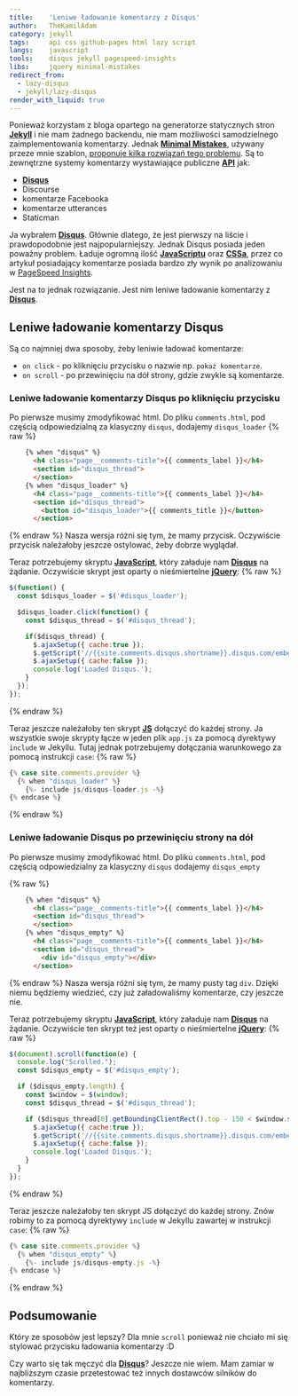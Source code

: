 ```yaml
---
title:    'Leniwe ładowanie komentarzy z Disqus'
author:   TheKamilAdam
category: jekyll
tags:     api css github-pages html lazy script
langs:    javascript
tools:    disqus jekyll pagespeed-insights
libs:     jquery minimal-mistakes
redirect_from:
  - lazy-disqus
  - jekyll/lazy-disqus
render_with_liquid: true
---
```


Ponieważ korzystam z bloga opartego na generatorze statycznych stron **[Jekyll]** 
i nie mam żadnego backendu,
nie mam możliwości samodzielnego zaimplementowania komentarzy.
Jednak **[Minimal Mistakes]**,
używany przeze mnie szablon,
[proponuje kilka rozwiązań tego problemu](https://mmistakes.github.io/minimal-mistakes/docs/configuration/#comments).
Są to zewnętrzne systemy komentarzy wystawiające publiczne **[API]** jak:
* **[Disqus]**
* Discourse
* komentarze Facebooka 
* komentarze utterances  
* Staticman

Ja wybrałem **[Disqus]**.
Głównie dlatego,
że jest pierwszy na liście i prawdopodobnie jest najpopularniejszy.
Jednak Disqus posiada jeden poważny problem.
Ładuje ogromną ilość **[JavaScriptu]** oraz **[CSSa]**,
przez co artykuł posiadający komentarze posiada bardzo zły wynik po analizowaniu w [PageSpeed Insights](https://developers.google.com/speed/pagespeed/insights).

Jest na to jednak rozwiązanie.
Jest nim leniwe ładowanie komentarzy z **[Disqus]**.

## Leniwe ładowanie komentarzy Disqus

Są co najmniej dwa sposoby, żeby leniwie ładować komentarze:
* `on click`  - po kliknięciu przycisku o nazwie np. `pokaż komentarze`.
* `on scroll` - po przewinięciu na dół strony, gdzie zwykle są komentarze.

### Leniwe ładowanie komentarzy Disqus po kliknięciu przycisku

Po pierwsze musimy zmodyfikować html.
Do pliku `comments.html`, 
pod częścią odpowiedzialną za klasyczny `disqus`,
dodajemy `disqus_loader`
{% raw %}
```html
    {% when "disqus" %}
      <h4 class="page__comments-title">{{ comments_label }}</h4>
      <section id="disqus_thread">
      </section>
    {% when "disqus_loader" %}
      <h4 class="page__comments-title">{{ comments_label }}</h4>
      <section id="disqus_thread">
        <button id="disqus_loader">{{ comments_title }}</button>
      </section>
```
{% endraw %}
Nasza wersja różni się tym,
że mamy przycisk.
Oczywiście przycisk należałoby jeszcze ostylować,
żeby dobrze wyglądał.

Teraz potrzebujemy skryptu **[JavaScript]**, który załaduje nam **[Disqus]** na żądanie.
Oczywiście skrypt jest oparty o nieśmiertelne **[jQuery]**:
{% raw %}
```javascript
$(function() {
  const $disqus_loader = $('#disqus_loader');

  $disqus_loader.click(function() {
    const $disqus_thread = $('#disqus_thread');

    if($disqus_thread) {
      $.ajaxSetup({ cache:true });
      $.getScript('//{{site.comments.disqus.shortname}}.disqus.com/embed.js');
      $.ajaxSetup({ cache:false });
      console.log('Loaded Disqus.');
    }
  });
});
```
{% endraw %}

Teraz jeszcze należałoby ten skrypt **[JS]** dołączyć do każdej strony.
Ja wszystkie swoje skrypty łącze w jeden plik `app.js` za pomocą dyrektywy `include` w Jekyllu.
Tutaj jednak potrzebujemy dołączania warunkowego za pomocą instrukcji `case`:
{% raw %}
```javascript
{% case site.comments.provider %}
  {% when "disqus_loader" %}
    {%- include js/disqus-loader.js -%}
{% endcase %}
```
{% endraw %}

### Leniwe ładowanie Disqus po przewinięciu strony na dół

Po pierwsze musimy zmodyfikować html.
Do pliku `comments.html`, pod częścią odpowiedzialny za klasyczny `disqus` dodajemy `disqus_empty`

{% raw %}
```html
    {% when "disqus" %}
      <h4 class="page__comments-title">{{ comments_label }}</h4>
      <section id="disqus_thread">
      </section>
    {% when "disqus_empty" %}
      <h4 class="page__comments-title">{{ comments_label }}</h4>
      <section id="disqus_thread">
        <div id="disqus_empty"></div>
      </section>

```
{% endraw %}
Nasza wersja różni się tym, że mamy pusty tag `div`.
Dzięki niemu będziemy wiedzieć,
czy już załadowaliśmy komentarze,
czy jeszcze nie.

Teraz potrzebujemy skryptu **[JavaScript]**, który załaduje nam **[Disqus]** na żądanie.
Oczywiście ten skrypt też jest oparty o nieśmiertelne **[jQuery]**:
{% raw %}
```javascript
$(document).scroll(function(e) {
  console.log("Scrolled.");
  const $disqus_empty = $('#disqus_empty');

  if ($disqus_empty.length) {
    const $window = $(window);
    const $disqus_thread = $('#disqus_thread');

    if ($disqus_thread[0].getBoundingClientRect().top - 150 < $window.scrollTop()) {
      $.ajaxSetup({ cache:true });
      $.getScript('//{{site.comments.disqus.shortname}}.disqus.com/embed.js');
      $.ajaxSetup({ cache:false });
      console.log('Loaded Disqus.');
    }
  }
});
```
{% endraw %}

Teraz jeszcze należałoby ten skrypt JS dołączyć do każdej strony.
Znów robimy to za pomocą dyrektywy `include` w Jekyllu zawartej w instrukcji `case`:
{% raw %}
```javascript
{% case site.comments.provider %}
  {% when "disqus_empty" %}
    {%- include js/disqus-empty.js -%}
{% endcase %}
```
{% endraw %}

## Podsumowanie

Który ze sposobów jest lepszy?
Dla mnie `scroll` ponieważ nie chciało mi się stylować przycisku ładowania komentarzy :D

Czy warto się tak męczyć dla **[Disqus]**?
Jeszcze nie wiem.
Mam zamiar w najbliższym czasie przetestować też innych dostawców silników do komentarzy.

[JavaScript]:       /langs/javascript
[JavaScriptu]:      /langs/javascript
[JS]:               /langs/javascript

[jQuery]:           /libs/jquery
[minimal mistakes]: /libs/minimal-mistakes

[disqus]:           /tools/disqus
[jekyll]:           /tools/jekyll

[api]:              /tags/api
[css]:              /tags/css
[cssa]:             /tags/css
[html]:             /tags/html
[lazy]:             /tags/lazy
[script]:           /tags/script
